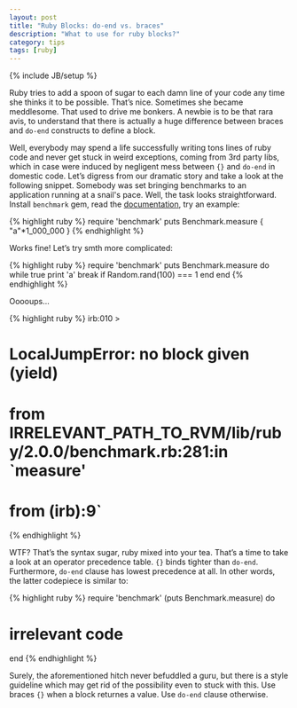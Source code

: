 ```yaml
---
layout: post
title: "Ruby Blocks: do-end vs. braces"
description: "What to use for ruby blocks?"
category: tips
tags: [ruby]
---
```

{% include JB/setup %}

Ruby tries to add a spoon of sugar to each damn line of your code any time she thinks it to be possible. That’s nice.
Sometimes she became meddlesome. That used to drive me bonkers. A newbie is to be that rara avis, to understand that
there is actually a huge difference between braces and `do-end` constructs to define a block.

Well, everybody may spend a life successfully writing tons lines of ruby code and never get stuck in weird exceptions,
coming from 3rd party libs, which in case were induced by negligent mess between `{}` and `do-end` in domestic code.
Let’s digress from our dramatic story and take a look at the following snippet. Somebody was set bringing benchmarks
to an application running at a snail's pace. Well, the task looks straightforward. Install `benchmark` gem, read the
[documentation](http://ruby-doc.org/stdlib-1.9.3/libdoc/benchmark/rdoc/Benchmark.html), try an example:

{% highlight ruby %}
require 'benchmark'
puts Benchmark.measure { "a"*1_000_000 }
{% endhighlight %}

Works fine! Let’s try smth more complicated:

{% highlight ruby %}
require 'benchmark'
puts Benchmark.measure do
  while true
    print 'a'
    break if Random.rand(100) === 1
  end
end
{% endhighlight %}

Ooooups…

{% highlight ruby %}
irb:010 >
# LocalJumpError: no block given (yield)
#     from IRRELEVANT_PATH_TO_RVM/lib/ruby/2.0.0/benchmark.rb:281:in `measure'
#     from (irb):9`
{% endhighlight %}

WTF? That’s the syntax sugar, ruby mixed into your tea. That’s a time to take a look at an operator precedence table.
`{}` binds tighter than `do-end`. Furthermore, `do-end` clause has lowest precedence at all. In other words, the latter
codepiece is similar to:

{% highlight ruby %}
require 'benchmark'
(puts Benchmark.measure) do
  # irrelevant code
end
{% endhighlight %}

Surely, the aforementioned hitch never befuddled a guru, but there is a style guideline which may get rid of the
possibility even to stuck with this. Use braces `{}` when a block returnes a value. Use `do-end` clause otherwise.
